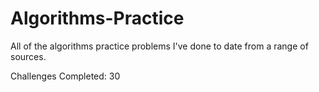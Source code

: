# Algorithms-Practice

All of the algorithms practice problems I've done to date from a range of sources.

Challenges Completed: 30

